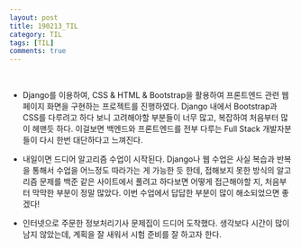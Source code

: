 ```yaml
---
layout: post
title: 190213_TIL
category: TIL
tags: [TIL]
comments: true
---
```




<br>

- Django를 이용하여, CSS & HTML & Bootstrap을 활용하여 프론트엔드 관련 웹페이지 화면을 구현하는 프로젝트를 진행하였다. Django 내에서 Bootstrap과 CSS를 다루려고 하다 보니 고려해야할 부분들이 너무 많고, 복잡하여 처음부터 많이 헤맨듯 하다. 이걸보면 백엔드와 프론트엔드를 전부 다루는 Full Stack 개발자분들이 다시 한번 대단하다고 느껴진다.



- 내일이면 드디어 알고리즘 수업이 시작된다. Django나 웹 수업은 사실 복습과 반복을 통해서 수업을 어느정도 따라가는 게 가능한 듯 한데, 접해보지 못한 방식의 알고리즘 문제를 백준 같은 사이트에서 풀려고 하다보면 어떻게 접근해야할 지, 처음부터 막막한 부분이 정말 많았다. 이번 수업에서 답답한 부분이 많이 해소되었으면 좋겠다!

  

- 인터넷으로 주문한 정보처리기사 문제집이 드디어 도착했다. 생각보다 시간이 많이 남지 않았는데, 계획을 잘 새워서 시험 준비를 잘 하고자 한다.

